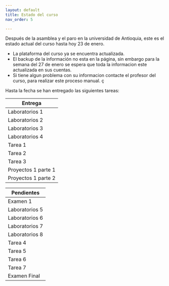 ```yaml
---
layout: default
title: Estado del curso 
nav_order: 5

---
```



Después de la asamblea y el paro en la universidad de Antioquia, este es el estado actual del curso hasta hoy 23 de enero.

- La plataforma del curso ya se encuentra actualizada. 
- El backup de la información no esta en la página, sin embargo para la semana del  27 de enero se espera que toda la informacion este actualizada en sus cuentas. 
- Si tiene algun problema con su informacion contacte el profesor del curso, para realizar este proceso manual. ç


Hasta la fecha se han entregado las siguientes tareas: 

|Entrega |
|------ |
|Laboratorios 1|
|Laboratorios 2|
|Laboratorios 3|
|Laboratorios 4|
|Tarea 1|
|Tarea 2|
|Tarea 3|
|Proyectos 1 parte 1|
|Proyectos 1 parte 2|


|Pendientes |
|------ |
|Examen 1|
|Laboratorios 5|
|Laboratorios 6|
|Laboratorios 7|
|Laboratorios 8|
|Tarea 4|
|Tarea 5|
|Tarea 6|
|Tarea 7|
|Examen Final|
